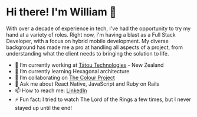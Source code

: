 # Hi there! I'm William 👋

With over a decade of experience in tech, I've had the opportunity to try my hand at a variety of roles. Right now, I'm having a blast as a Full Stack Developer, with a focus on hybrid mobile development. My diverse background has made me a pro at handling all aspects of a project, from understanding what the client needs to bringing the solution to life.

- 🔭 I’m currently working at [Tātou Technologies](https://tatou.app) - New Zealand
- 🌱 I’m currently learning Hexagonal architecture
- 👯 I’m collaborating on [The Colour Project](https://www.thecolourproject.ca/)
- 💬 Ask me about React Native, JavaScript and Ruby on Rails
- 📫 How to reach me: [LinkedIn](https://www.linkedin.com/in/william-gurzoni/)
- ⚡ Fun fact: I tried to watch The Lord of the Rings a few times, but I never stayed up until the end!
